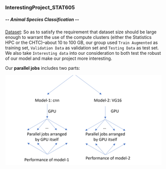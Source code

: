 ### InterestingProject_STAT605

##### -- Animal Species Classification --

[Dataset](https://www.kaggle.com/datasets/utkarshsaxenadn/animal-image-classification-dataset/data): So as to satisfy the requirement that dataset size should be large enough to warrant the use of the compute clusters (either the Statistics HPC or the CHTC)–about 10 to 100 GB, our group used `Train Augmented` as training set, `Validation Data` as validation set and `Testing Data` as test set. We also take `Interesting data` into our consideration to both test the robust of our model and make our project more interesting.

Our **parallel jobs** includes two parts:

![parallel-job](report-figures/parallel-jobs.png)
